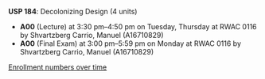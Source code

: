 **USP 184**: Decolonizing Design (4 units)

- **A00** (Lecture) at 3:30 pm–4:50 pm on Tuesday, Thursday at RWAC 0116 by Shvartzberg Carrio, Manuel (A16710829)
- **A00** (Final Exam) at 3:00 pm–5:59 pm on Monday at RWAC 0116 by Shvartzberg Carrio, Manuel (A16710829)

[Enrollment numbers over time](./USP184.tsv)
